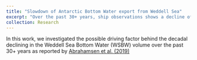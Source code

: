 ```yaml
---
title: "Slowdown of Antarctic Bottom Water export from Weddell Sea"
excerpt: "Over the past 30+ years, ship observations shows a decline of Weddell Sea Bottom Water volume - a precursor water mass for Weddell-origin AABW. The schematic below depicts the water mass circulation in Weddell Sea. <br/><img src='/images/WSBW_red.png'>"
collection: Research
---
```


In this work, we investigated the possible driving factor behind the decadal declining in the Weddell Sea Bottom Water (WSBW) volume over the past 30+ years as reported by [Abrahamsen et al. (2019)](https://doi.org/10.1038/s41558-019-0561-2)
